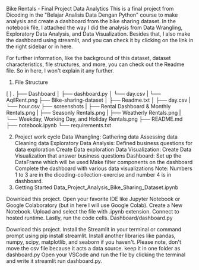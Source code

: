 Bike Rentals - Final Project Data Analytics
This is a final project from Dicoding in the "Belajar Analisis Data Dengan Python" course to make analysis and create a dashboard from the bike sharing dataset. In the notebook file, I attached the way I did the analysis from Data Wrangling, Exploratory Data Analysis, and Data Visualization. Besides that, I also make the dashboard using streamlit, and you can check it by clicking on the link in the right sidebar or in here.

For further information, like the background of this dataset, dataset characteristics, file structures, and more, you can check out the Readme file. So in here, I won't explain it any further.

1. File Structure

[ ]
.
├── Dashboard
│   ├── dashboard.py
│   └── day.csv
|   └── AqilRent.png
├── Bike-sharing-dataset
│   ├── Readme.txt
│   ├── day.csv
|   └── hour.csv
├── screenshots
|   ├── Rental Dashboard & Monthly Rentals.png
|   ├── Seasonly Rentals.png
|   ├── Weatherly Rentals.png
|   └── Weekday, Working Day, and Holiday Rentals.png
├── README.md
├── notebook.ipynb
└── requirements.txt

2. Project work cycle
Data Wrangling:
Gathering data
Assessing data
Cleaning data
Exploratory Data Analysis:
Defined business questions for data exploration
Create Data exploration
Data Visualization:
Create Data Visualization that answer business questions
Dashboard:
Set up the DataFrame which will be used
Make filter components on the dashboard
Complete the dashboard with various data visualizations
Note: Numbers 1 to 3 are in the dicoding-collection-exercise and number 4 is in dashboard.
3. Getting Started
Data_Project_Analysis_Bike_Sharing_Dataset.ipynb

Download this project.
Open your favorite IDE like Jupyter Notebook or Google Colaboratory (but in here I will use Google Colab).
Create a New Notebook.
Upload and select the file with .ipynb extension.
Connect to hosted runtime.
Lastly, run the code cells.
Dashboard/dashboard.py

Download this project.
Install the Streamlit in your terminal or command prompt using pip install streamlit. Install another libraries like pandas, numpy, scipy, matplotlib, and seaborn if you haven't.
Please note, don't move the csv file because it acts a data source. keep it in one folder as dashboard.py
Open your VSCode and run the file by clicking the terminal and write it streamlit run dashboard.py.
